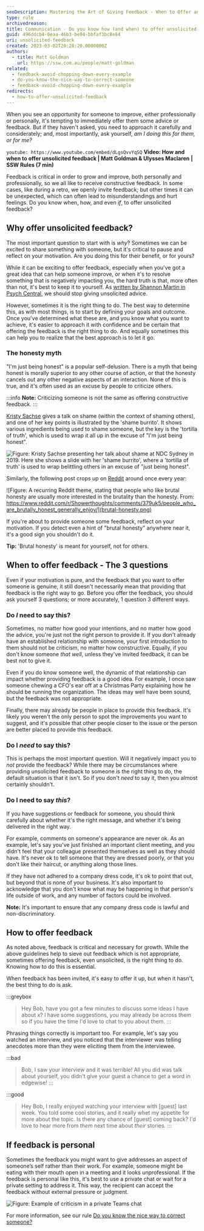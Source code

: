 ```yaml
---
seoDescription: Mastering the Art of Giving Feedback - When to Offer and How to Do It Right Discover how to provide constructive feedback that boosts growth and development. Learn when to offer feedback, what questions to ask yourself, and how to phrase it effectively.
type: rule
archivedreason:
title: Communication - Do you know how (and when) to offer unsolicited feedback?
guid: 496ddcb4-0eaa-46b3-be94-bbfaf3bc8e84
uri: unsolicited-feedback
created: 2023-03-02T20:28:20.0000000Z
authors:
  - title: Matt Goldman
    url: https://ssw.com.au/people/matt-goldman
related:
  - feedback-avoid-chopping-down-every-example
  - do-you-know-the-nice-way-to-correct-someone
  - feedback-avoid-chopping-down-every-example
redirects:
  - how-to-offer-unsolicited-feedback
---
```


When you see an opportunity for someone to improve, either professionally or personally, it's tempting to immediately offer them some advice or feedback. But if they haven't asked, you need to approach it carefully and considerately; and, most importantly, ask yourself, _am I doing this for them, or for me?_

<!--endintro-->

`youtube: https://www.youtube.com/embed/dLgsQvvYqSQ`
**Video: How and when to offer unsolicited feedback | Matt Goldman & Ulysses Maclaren | SSW Rules (7 min)**

Feedback is critical in order to grow and improve, both personally and professionally, so we all like to receive constructive feedback. In some cases, like during a retro, we openly invite feedback; but other times it can be unexpected, which can often lead to misunderstandings and hurt feelings. Do you know when, how, and even _if_, to offer unsolicited feedback?

## Why offer unsolicited feedback?

The most important question to start with is _why_? Sometimes we can be excited to share something with someone, but it's critical to pause and reflect on your motivation. Are you doing this for their benefit, or for yours?

While it can be exciting to offer feedback, especially when you've got a great idea that can help someone improve, or when it's to resolve something that is negatively impacting you, the hard truth is that, more often than not, it's best to keep it to yourself. As [written by Shannon Martin in Psych Central](https://psychcentral.com/blog/imperfect/2020/02/its-time-to-stop-giving-unsolicited-advice), we should stop giving unsolicited advice.

However, sometimes it is the right thing to do. The best way to determine this, as with most things, is to start by defining your goals and outcome. Once you've determined what these are, and you know what you want to achieve, it's easier to approach it with confidence and be certain that offering the feedback is the right thing to do. And equally sometimes this can help you to realize that the best approach is to let it go.

### The honesty myth

"I'm just being honest" is a popular self-delusion. There is a myth that being honest is morally superior to any other course of action, or that the honesty cancels out any other negative aspects of an interaction. None of this is true, and it's often used as an excuse by people to criticize others.

:::info
**Note:** Criticizing someone is not the same as offering constructive feedback.
:::

[Kristy Sachse](https://twitter.com/kristysachse) gives a talk on shame (within the context of shaming others), and one of her key points is illustrated by the 'shame burrito'. It shows various ingredients being used to shame someone, but the key is the 'tortilla of truth', which is used to wrap it all up in the excuse of "I'm just being honest".

![Figure: Kristy Sachse presenting her talk about shame at NDC Sydney in 2019. Here she shows a slide with her 'shame burrito', where a 'tortilla of truth' is used to wrap belittling others in an excuse of "just being honest".](shame-burrito.jpg)

Similarly, the following post crops up on [Reddit](https://reddit.com) around once every year:

![Figure: A recurring Reddit theme, stating that people who like brutal honesty are usually more interested in the brutality than the honesty. From: https://www.reddit.com/r/Showerthoughts/comments/379uk5/people_who_are_brutally_honest_generally_enjoy/](brutal-honesty.png)

If you're about to provide someone some feedback, reflect on your motivation. If you detect even a hint of "brutal honesty" anywhere near it, it's a good sign you shouldn't do it.

**Tip:** 'Brutal honesty' is meant for yourself, not for others.

## When to offer feedback - The 3 questions

Even if your motivation is pure, and the feedback that you want to offer someone is genuine, it still doesn't necessarily mean that providing that feedback is the right way to go. Before you offer the feedback, you should ask yourself 3 questions; or more accurately, 1 question 3 different ways.

### Do _I_ need to say this?

Sometimes, no matter how good your intentions, and no matter how good the advice, you're just not the right person to provide it. If you don't already have an established relationship with someone, your first introduction to them should not be criticism, no matter how constructive. Equally, if you don't know someone _that well_, unless they've invited feedback, it can be best not to give it.

Even if you do know someone well, the dynamic of that relationship can impact whether providing feedback is a good idea. For example, I once saw someone chewing a CFO's ear off at a Christmas Party explaining how he should be running the organization. The ideas may well have been sound, but the feedback was not appropriate.

Finally, there may already be people in place to provide this feedback. It's likely you weren't the only person to spot the improvements you want to suggest, and it's possible that other people closer to the issue or the person are better placed to provide this feedback.

### Do I _need_ to say this?

This is perhaps the most important question. Will it negatively impact you to _not_ provide the feedback? While there may be circumstances where providing unsolicited feedback to someone is the right thing to do, the default situation is that it isn't. So if you don't _need_ to say it, then you almost certainly shouldn't.

### Do I need to say _this_?

If you have suggestions or feedback for someone, you should think carefully about whether it's the right message, and whether it's being delivered in the right way.

For example, comments on someone's appearance are never ok. As an example, let's say you've just finished an important client meeting, and you didn't feel that your colleague presented themselves as well as they should have. It's never ok to tell someone that they are dressed poorly, or that you don't like their haircut, or anything along those lines.

If they have not adhered to a company dress code, it's ok to point that out, but beyond that is none of your business. It's also important to acknowledge that you don't know what may be happening in that person's life outside of work, and any number of factors could be involved.

**Note:** It's important to ensure that any company dress code is lawful and non-discriminatory.

## How to offer feedback

As noted above, feedback is critical and necessary for growth. While the above guidelines help to sieve out feedback which is not appropriate, sometimes offering feedback, even unsolicited, is the right thing to do. Knowing how to do this is essential.

When feedback has been invited, it's easy to offer it up, but when it hasn't, the best thing to do is ask.

:::greybox

> Hey Bob, have you got a few minutes to discuss some ideas I have about _x_? I have some suggestions, you may already be across them so if you have the time I'd love to chat to you about them.
> :::

Phrasing things correctly is important too. For example, let's say you watched an interview, and you noticed that the interviewer was telling anecdotes more than they were eliciting them from the interviewee.

:::bad

> Bob, I saw your interview and it was terrible! All you did was talk about yourself, you didn't give your guest a chance to get a word in edgewise!
> :::

:::good

> Hey Bob, I really enjoyed watching your interview with [guest] last week. You told some cool stories, and it really whet my appetite for more about the topic. Is there any chance of [guest] coming back? I'd love to hear more from _them_ next time about _their_ stories.
> :::

## If feedback is personal

Sometimes the feedback you might want to give addresses an aspect of someone’s self rather than their work. For example, someone might be eating with their mouth open in a meeting and it looks unprofessional. If the feedback is personal like this, it's best to use a private chat or wait for a private setting to address it. This way, the recipient can accept the feedback without external pressure or judgment.

![Figure: Example of criticism in a private Teams chat](private-criticism.png)

For more information, see our rule [Do you know the nice way to correct someone?](/do-you-know-the-nice-way-to-correct-someone)
